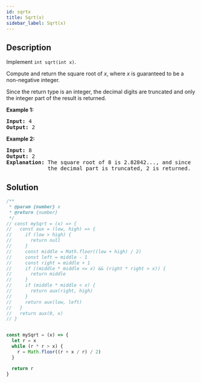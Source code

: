 ```yaml
---
id: sqrtx
title: Sqrt(x)
sidebar_label: Sqrt(x)
---
```

## Description
<div class="description">
<p>Implement <code>int sqrt(int x)</code>.</p>

<p>Compute and return the square root of <em>x</em>, where&nbsp;<em>x</em>&nbsp;is guaranteed to be a non-negative integer.</p>

<p>Since the return type&nbsp;is an integer, the decimal digits are truncated and only the integer part of the result&nbsp;is returned.</p>

<p><strong>Example 1:</strong></p>

<pre>
<strong>Input:</strong> 4
<strong>Output:</strong> 2
</pre>

<p><strong>Example 2:</strong></p>

<pre>
<strong>Input:</strong> 8
<strong>Output:</strong> 2
<strong>Explanation:</strong> The square root of 8 is 2.82842..., and since 
&nbsp;            the decimal part is truncated, 2 is returned.
</pre>

</div>

## Solution
```javascript
/**
 * @param {number} x
 * @return {number}
 */
// const mySqrt = (x) => {
//   const aux = (low, high) => {
//     if (low > high) {
//       return null
//     }
//     const middle = Math.floor((low + high) / 2)
//     const left = middle - 1
//     const right = middle + 1
//     if ((middle * middle <= x) && (right * right > x)) {
//       return middle
//     }
//     if (middle * middle < x) {
//       return aux(right, high)
//     }
//     return aux(low, left)
//   }
//   return aux(0, x)
// }


const mySqrt = (x) => {
  let r = x
  while (r * r > x) {
    r = Math.floor((r + x / r) / 2)
  }

  return r
}
```